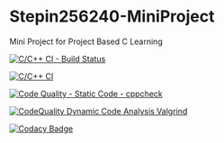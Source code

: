 # Stepin256240-MiniProject
Mini Project for Project Based C Learning

[![C/C++ CI - Build Status](https://github.com/Manikanta489/Stepin256240-MiniProject/actions/workflows/c-build.yml/badge.svg)](https://github.com/Manikanta489/Stepin256240-MiniProject/actions/workflows/c-build.yml)

[![C/C++ CI](https://github.com/Manikanta489/Stepin256240-MiniProject/actions/workflows/c-test.yml/badge.svg)](https://github.com/Manikanta489/Stepin256240-MiniProject/actions/workflows/c-test.yml)

[![Code Quality - Static Code - cppcheck](https://github.com/Manikanta489/Stepin256240-MiniProject/actions/workflows/c-cpp.yml/badge.svg)](https://github.com/Manikanta489/Stepin256240-MiniProject/actions/workflows/c-cpp.yml)

[![CodeQuality Dynamic Code Analysis Valgrind](https://github.com/Manikanta489/Stepin256240-MiniProject/actions/workflows/c-valgrind.yml/badge.svg)](https://github.com/Manikanta489/Stepin256240-MiniProject/actions/workflows/c-valgrind.yml)

[![Codacy Badge](https://app.codacy.com/project/badge/Grade/91072f494ca04f7791ef9b8020817ac3)](https://www.codacy.com/gh/Manikanta489/Stepin256240-MiniProject/dashboard?utm_source=github.com&amp;utm_medium=referral&amp;utm_content=Manikanta489/Stepin256240-MiniProject&amp;utm_campaign=Badge_Grade)
